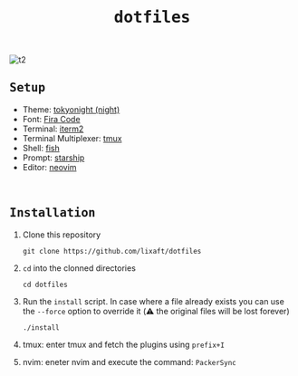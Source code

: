 <h1 align="center">
    <div align="center">
        <samp><b>dotfiles</b></samp>
    </div>
</h1>

</br>


![t2](https://user-images.githubusercontent.com/61330762/209485333-1860e82d-f8f3-43e9-854b-353d7603005d.png)

## <samp><b>Setup</b></samp>

- Theme: [tokyonight (night)](https://github.com/folke/tokyonight.nvim)
- Font: [Fira Code](https://github.com/ryanoasis/nerd-fonts/tree/master/patched-fonts/FiraCode)
- Terminal: [iterm2](https://iterm2.com/index.html)
- Terminal Multiplexer: [tmux](https://github.com/tmux/tmux)
- Shell: [fish](https://github.com/fish-shell/fish-shell)
- Prompt: [starship](https://github.com/starship/starship)
- Editor: [neovim](https://github.com/neovim/neovim)


</br>

## <samp><b>Installation</b></samp>

1. Clone this repository
   ```shell
   git clone https://github.com/lixaft/dotfiles
   ```
2. `cd` into the clonned directories
   ```shell
   cd dotfiles
   ```
3. Run the `install` script. In case where a file already exists you can use the `--force` option to override it (⚠️ the original files will be lost forever)
   ```shell
   ./install
   ```

4. tmux: enter tmux and fetch the plugins using `prefix+I`

5. nvim: eneter nvim and execute the command: `PackerSync`
